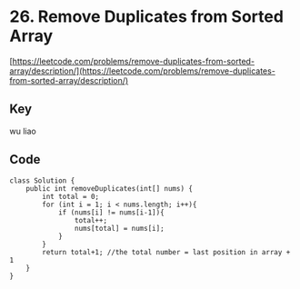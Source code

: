 # 26. Remove Duplicates from Sorted Array
[https://leetcode.com/problems/remove-duplicates-from-sorted-array/description/](https://leetcode.com/problems/remove-duplicates-from-sorted-array/description/)
## Key
wu liao
## Code
```
class Solution {
    public int removeDuplicates(int[] nums) {
        int total = 0;
        for (int i = 1; i < nums.length; i++){
            if (nums[i] != nums[i-1]){
                total++;
                nums[total] = nums[i];
            }
        }
        return total+1; //the total number = last position in array + 1
    }
}
```
